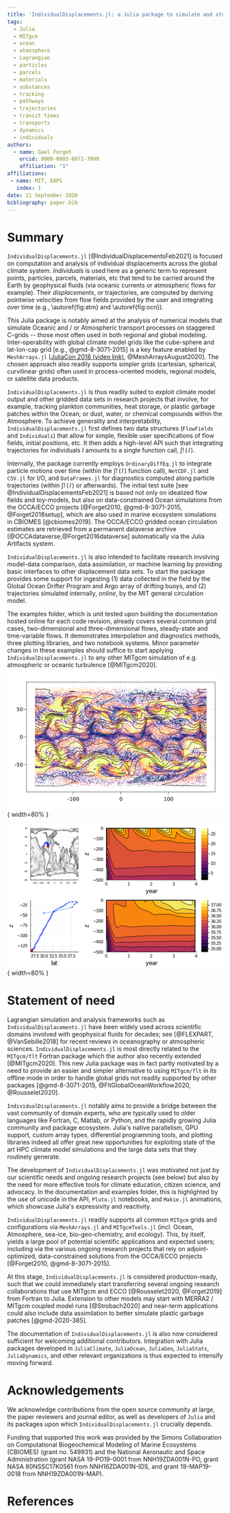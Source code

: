 ```yaml
---
title: 'IndividualDisplacements.jl: a Julia package to simulate and study particle displacements within the climate system'
tags:
  - Julia
  - MITgcm
  - ocean
  - atmosphere
  - Lagrangian
  - particles
  - parcels
  - materials
  - substances
  - tracking
  - pathways
  - trajectories
  - transit times
  - transports
  - dynamics
  - individuals
authors:
  - name: Gael Forget
    orcid: 0000-0003-0872-7098
    affiliation: "1"
affiliations:
 - name: MIT, EAPS
   index: 1
date: 21 September 2020
bibliography: paper.bib
---
```


# Summary

`IndividualDisplacements.jl` [@IndividualDisplacementsFeb2021] is focused on computation and analysis of individual displacements across the global climate system. _Individuals_ is used here as a generic term to represent points, particles, parcels, materials, etc that tend to be carried around the Earth by geophysical fluids (via oceanic currents or atmospheric flows for example). Their _displacements_, or trajectories, are computed by deriving pointwise velocities from flow fields provided by the user and integrating over time (e.g., \autoref{fig:atm} and \autoref{fig:ocn}).

This Julia package is notably aimed at the analysis of numerical models that simulate Oceanic and / or Atmospheric transport processes on staggered C-grids -- those most often used in both regional and global modeling. Inter-operability with global climate model grids like the cube-sphere and lat-lon-cap grid [e.g., @gmd-8-3071-2015] is a key feature enabled by `MeshArrays.jl` [[JuliaCon 2018 (video link)](https://youtu.be/RDxAy_zSUvg), @MeshArraysAugust2020]. The chosen approach also readily supports simpler grids (cartesian, spherical, curvilinear grids) often used in process-oriented models, regional models, or satellite data products.

`IndividualDisplacements.jl` is thus readily suited to exploit climate model output and other gridded data sets in research projects that involve, for example, tracking plankton communities, heat storage, or plastic garbage patches within the Ocean; or dust, water, or chemical compounds within the Atmosphere. To achieve generality and interpretability, `IndividualDisplacements.jl` first defines two data structures (`FlowFields` and `Individuals`) that allow for simple, flexible user specifications of flow fields, initial positions, etc. It then adds a high-level API such that integrating trajectories for individuals $\mathit{I}$ amounts to a single function call, $\int!\,(\,\mathit{I}\,)$.

Internally, the package currently employs `OrdinaryDiffEq.jl` to integrate particle motions over time (within the $\int!\,(\,\mathit{I}\,)$ function call), `NetCDF.jl` and `CSV.jl` for I/O, and `DataFrames.jl` for diagnostics computed along particle trajectories (within $\int!\,(\,\mathit{I}\,)$ or afterwards). The initial test suite [see @IndividualDisplacementsFeb2021] is based not only on idealized flow fields and toy-models, but also on data-constrained Ocean simulations from the OCCA/ECCO projects [@Forget2010, @gmd-8-3071-2015, @Forget2018setup], which are also used in marine ecosystem simulations in CBIOMES [@cbiomes2019]. The OCCA/ECCO gridded ocean circulation estimates are retrieved from a permanent dataverse archive [@OCCAdataverse,@Forget2016dataverse] automatically via the Julia Artifacts system.

`IndividualDisplacements.jl` is also intended to facilitate research involving model-data comparison, data assimilation, or machine learning by providing basic interfaces to other displacement data sets. To start the package provides some support for ingesting (1) data collected in the field by the Global Ocean Drifter Program and Argo array of drifting buoys, and (2) trajectories simulated internally, _online_, by the MIT general circulation model.

The examples folder, which is unit tested upon building the documentation hosted online for each code revision, already covers several common grid cases, two-dimensional and three-dimensional flows, steady-state and time-variable flows. It demonstrates interpolation and diagnostics methods, three plotting libraries, and two notebook systems. Minor parameter changes in these examples should suffice to start applying `IndividualDisplacements.jl` to any other MITgcm simulation of e.g. atmospheric or oceanic turbulence [@MITgcm2020].

![Atmosphere simulation example. Hundred thousand particles are displaced by time-varying 2D flow fields provided by MITgcm on a cube-sphere grid [@MITgcm2020] using `MITgcmTools.jl`. Particle colors show velocity while contours show temperature.\label{fig:atm}](simulated_atm_flow04.png){ width=80% }

![Ocean simulation example. A particle is displaced (left panels) by time-varying 3D flow fields from a global ocean state estimate [@gmd-8-3071-2015] using `OceanStateEstimation.jl`. Vertical profiles of temperature and salinity are recorded along the way (right panels).\label{fig:ocn}](simulated_lagr_float03.png){ width=80% }

# Statement of need

Lagrangian simulation and analysis frameworks such as `IndividualDisplacements.jl` have been widely used across scientific domains involved with geophysical fluids for decades; see [@FLEXPART, @VanSebille2018] for recent reviews in oceanography or atmospheric sciences. `IndividualDisplacements.jl` is most directly related to the `MITgcm/flt` Fortran package which the author also recently extended [@MITgcm2020]. This new Julia package was in fact partly motivated by a need to provide an easier and simpler alternative to using `MITgcm/flt` in its offline mode in order to handle global grids not readily supported by other packages [@gmd-8-3071-2015, @FltGlobalOceanWorkflow2020, @Rousselet2020].

`IndividualDisplacements.jl` notably aims to provide a bridge between the vast community of domain experts, who are typically used to older languages like Fortran, C, Matlab, or Python, and the rapidly growing Julia community and package ecosystem. Julia's native parallelism, GPU support, custom array types, differential programming tools, and plotting libraries indeed all offer great new opportunities for exploiting state of the art HPC climate model simulations and the large data sets that they routinely generate.

The development of `IndividualDisplacements.jl` was motivated not just by our scientific needs and ongoing research projects (see below) but also by the need for more effective tools for climate education, citizen science, and advocacy. In the documentation and examples folder, this is highlighted by the use of unicode in the API, `Pluto.jl` notebooks, and `Makie.jl` animations, which showcase Julia's expressivity and reactivity. 

`IndividualDisplacements.jl` readily supports all common `MITgcm` grids and configurations via `MeshArrays.jl` and `MITgcmTools.jl` (incl. Ocean,  Atmosphere, sea-ice, bio-geo-chemistry, and ecology). This, by itself, yields a large pool of potential scientific applications and expected users; including via the various ongoing research projects that rely on adjoint-optimized, data-constrained solutions from the OCCA/ECCO projects [@Forget2010, @gmd-8-3071-2015]. 

At this stage, `IndividualDisplacements.jl` is considered production-ready, such that we could immediately start transferring several ongoing research collaborations that use MITgcm and ECCO [@Rousselet2020, @Forget2019] from Fortran to Julia. Extension to other models may start with MERRA2 / MITgcm coupled model runs [@Strobach2020] and near-term applications could also include data assimilation to better simulate plastic garbage patches [@gmd-2020-385]. 

The documentation of `IndividualDisplacements.jl` is also now considered sufficient for welcoming additional contributors. Integration with Julia packages developed in `JuliaClimate`, `JuliaOcean`, `JuliaGeo`, `JuliaStats`, `JuliaDynamics`, and other relevant organizations is thus expected to intensify moving forward.

# Acknowledgements

We acknowledge contributions from the open source community at large, the paper reviewers and journal editor, as well as developers of `Julia` and its packages upon which `IndividualDisplacements.jl` crucially depends. 

Funding that supported this work was provided by the Simons Collaboration on Computational Biogeochemical Modeling of Marine Ecosystems (CBIOMES) (grant no. 549931) and the National Aeronautic and Space Administration (grant NASA 19-PO19-0001 from NNH19ZDA001N-PO, grant NASA 80NSSC17K0561 from NNH16ZDA001N-IDS, and grant 19-MAP19-0018 from NNH19ZDA001N-MAP).

# References

